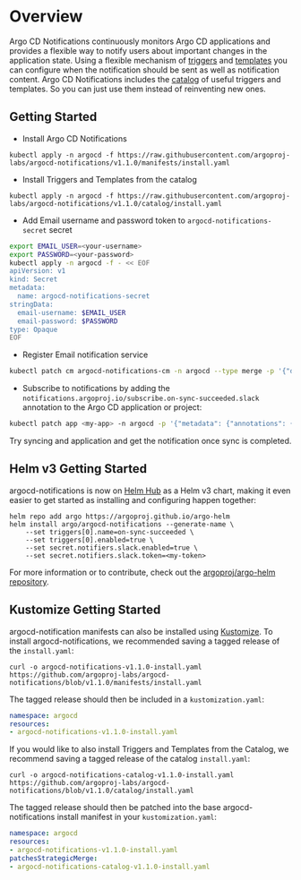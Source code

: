 # Overview

Argo CD Notifications continuously monitors Argo CD applications and provides a flexible way to notify
users about important changes in the application state. Using a flexible mechanism of
[triggers](./triggers.md) and [templates](./templates.md) you can configure when the notification should be sent as
well as notification content. Argo CD Notifications includes the [catalog](./catalog.md) of useful triggers and templates.
So you can just use them instead of reinventing new ones.

## Getting Started

* Install Argo CD Notifications

```
kubectl apply -n argocd -f https://raw.githubusercontent.com/argoproj-labs/argocd-notifications/v1.1.0/manifests/install.yaml
```

* Install Triggers and Templates from the catalog

```
kubectl apply -n argocd -f https://raw.githubusercontent.com/argoproj-labs/argocd-notifications/v1.1.0/catalog/install.yaml
```

* Add Email username and password token to `argocd-notifications-secret` secret

```bash
export EMAIL_USER=<your-username>
export PASSWORD=<your-password>
kubectl apply -n argocd -f - << EOF
apiVersion: v1
kind: Secret
metadata:
  name: argocd-notifications-secret
stringData:
  email-username: $EMAIL_USER
  email-password: $PASSWORD
type: Opaque
EOF
```

* Register Email notification service

```bash
kubectl patch cm argocd-notifications-cm -n argocd --type merge -p '{"data": {"service.email.gmail": "{ username: $email-username, password: $email-password, host: smtp.gmail.com, port: 465, from: $email-username }" }}'
```

* Subscribe to notifications by adding the `notifications.argoproj.io/subscribe.on-sync-succeeded.slack` annotation to the Argo CD application or project:

```bash
kubectl patch app <my-app> -n argocd -p '{"metadata": {"annotations": {"notifications.argoproj.io/subscribe.on-sync-succeeded.slack":"<my-channel>"}}}' --type merge
```

Try syncing and application and get the notification once sync is completed.

## Helm v3 Getting Started

argocd-notifications is now on [Helm Hub](https://hub.helm.sh/charts/argo/argocd-notifications) as a Helm v3 chart, making it even easier to get started as
installing and configuring happen together:

```shell
helm repo add argo https://argoproj.github.io/argo-helm
helm install argo/argocd-notifications --generate-name \
    --set triggers[0].name=on-sync-succeeded \
    --set triggers[0].enabled=true \
    --set secret.notifiers.slack.enabled=true \
    --set secret.notifiers.slack.token=<my-token>
```

For more information or to contribute, check out the [argoproj/argo-helm repository](https://github.com/argoproj/argo-helm/tree/master/charts/argocd-notifications).

## Kustomize Getting Started

argocd-notification manifests can also be installed using [Kustomize](https://kustomize.io/). To install
argocd-notifications, we recommended saving a tagged release of the `install.yaml`:

```shell
curl -o argocd-notifications-v1.1.0-install.yaml https://github.com/argoproj-labs/argocd-notifications/blob/v1.1.0/manifests/install.yaml
```

The tagged release should then be included in a `kustomization.yaml`:
```yaml
namespace: argocd
resources:
- argocd-notifications-v1.1.0-install.yaml
```

If you would like to also install Triggers and Templates from the Catalog, we recommend
saving a tagged release of the catalog `install.yaml`:

```shell
curl -o argocd-notifications-catalog-v1.1.0-install.yaml https://github.com/argoproj-labs/argocd-notifications/blob/v1.1.0/catalog/install.yaml
```

The tagged release should then be patched into the base argocd-notifications install
manifest in your `kustomization.yaml`:

```yaml
namespace: argocd
resources:
- argocd-notifications-v1.1.0-install.yaml
patchesStrategicMerge:
- argocd-notifications-catalog-v1.1.0-install.yaml
```
